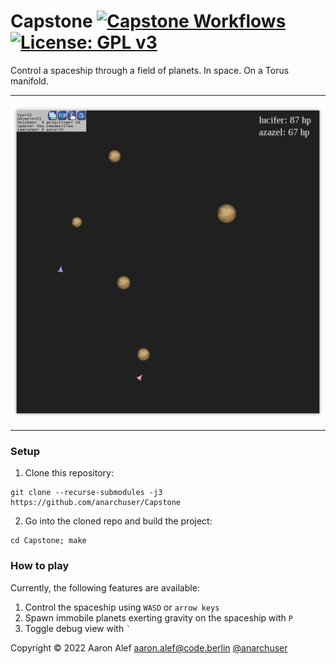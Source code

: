 # Capstone [![Capstone Workflows](https://github.com/anarchuser/Capstone/actions/workflows/Capstone.yml/badge.svg)](https://github.com/anarchuser/Capstone/actions) [![License: GPL v3](https://img.shields.io/badge/License-GPLv3-blue.svg)](https://github.com/anarchuser/Capstone/blob/master/LICENSE)

Control a spaceship through a field of planets. In space. On a Torus manifold.

----

![Screenshot](img/screenshot2.png)

----

### Setup

1. Clone this repository:
```shell
git clone --recurse-submodules -j3 https://github.com/anarchuser/Capstone
```

2. Go into the cloned repo and build the project:
```shell
cd Capstone; make
```

### How to play

Currently, the following features are available:
1. Control the spaceship using `WASD` or `arrow keys`
2. Spawn immobile planets exerting gravity on the spaceship with `P`
3. Toggle debug view with `` ` ``

Copyright © 2022 Aaron Alef <aaron.alef@code.berlin> [@anarchuser](https://github.com/anarchuser)
